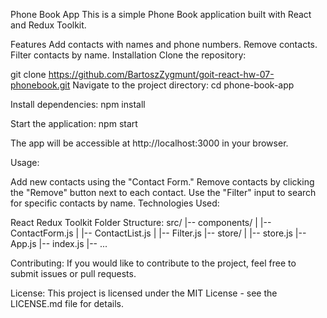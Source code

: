 Phone Book App This is a simple Phone Book application built with React and
Redux Toolkit.

Features Add contacts with names and phone numbers. Remove contacts. Filter
contacts by name. Installation Clone the repository:

git clone https://github.com/BartoszZygmunt/goit-react-hw-07-phonebook.git
Navigate to the project directory: cd phone-book-app

Install dependencies: npm install

Start the application: npm start

The app will be accessible at http://localhost:3000 in your browser.

Usage:

Add new contacts using the "Contact Form." Remove contacts by clicking the
"Remove" button next to each contact. Use the "Filter" input to search for
specific contacts by name. Technologies Used:

React Redux Toolkit Folder Structure: src/ |-- components/ | |-- ContactForm.js
| |-- ContactList.js | |-- Filter.js |-- store/ | |-- store.js |-- App.js |--
index.js |-- ...

Contributing: If you would like to contribute to the project, feel free to
submit issues or pull requests.

License: This project is licensed under the MIT License - see the LICENSE.md
file for details.
